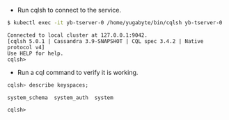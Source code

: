 
* Run cqlsh to connect to the service.

```sh
$ kubectl exec -it yb-tserver-0 /home/yugabyte/bin/cqlsh yb-tserver-0
```
```
Connected to local cluster at 127.0.0.1:9042.
[cqlsh 5.0.1 | Cassandra 3.9-SNAPSHOT | CQL spec 3.4.2 | Native protocol v4]
Use HELP for help.
cqlsh> 
```

* Run a cql command to verify it is working.

```sql
cqlsh> describe keyspaces;
```

```
system_schema  system_auth  system

cqlsh> 
```
